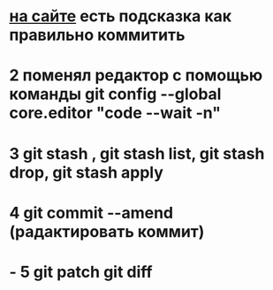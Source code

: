 # [на сайте](https://www.conventionalcommits.org/en/v1.0.0/) есть подсказка как правильно коммитить 
# 2 поменял редактор с помощью команды git config --global core.editor "code --wait -n"
# 3 git stash , git stash list, git stash drop, git stash apply
# 4 git commit --amend (радактировать коммит)
# - 5 git patch git diff